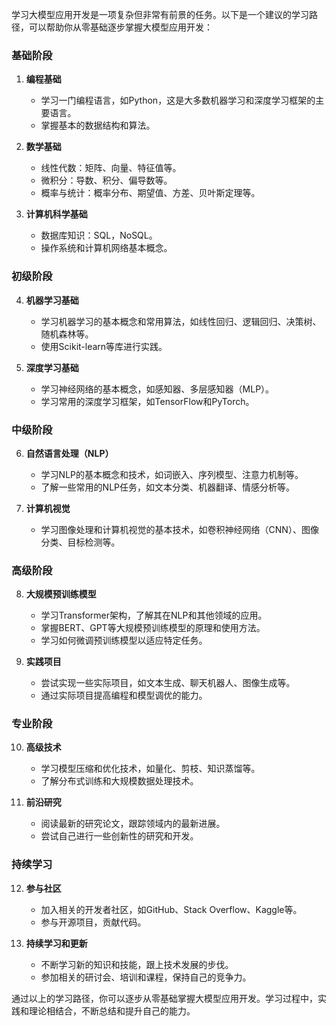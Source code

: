 学习大模型应用开发是一项复杂但非常有前景的任务。以下是一个建议的学习路径，可以帮助你从零基础逐步掌握大模型应用开发：

### 基础阶段
1. **编程基础**
    - 学习一门编程语言，如Python，这是大多数机器学习和深度学习框架的主要语言。
    - 掌握基本的数据结构和算法。

2. **数学基础**
    - 线性代数：矩阵、向量、特征值等。
    - 微积分：导数、积分、偏导数等。
    - 概率与统计：概率分布、期望值、方差、贝叶斯定理等。

3. **计算机科学基础**
    - 数据库知识：SQL，NoSQL。
    - 操作系统和计算机网络基本概念。

### 初级阶段
4. **机器学习基础**
    - 学习机器学习的基本概念和常用算法，如线性回归、逻辑回归、决策树、随机森林等。
    - 使用Scikit-learn等库进行实践。

5. **深度学习基础**
    - 学习神经网络的基本概念，如感知器、多层感知器（MLP）。
    - 学习常用的深度学习框架，如TensorFlow和PyTorch。

### 中级阶段
6. **自然语言处理（NLP）**
    - 学习NLP的基本概念和技术，如词嵌入、序列模型、注意力机制等。
    - 了解一些常用的NLP任务，如文本分类、机器翻译、情感分析等。

7. **计算机视觉**
    - 学习图像处理和计算机视觉的基本技术，如卷积神经网络（CNN）、图像分类、目标检测等。

### 高级阶段
8. **大规模预训练模型**
    - 学习Transformer架构，了解其在NLP和其他领域的应用。
    - 掌握BERT、GPT等大规模预训练模型的原理和使用方法。
    - 学习如何微调预训练模型以适应特定任务。

9. **实践项目**
    - 尝试实现一些实际项目，如文本生成、聊天机器人、图像生成等。
    - 通过实际项目提高编程和模型调优的能力。

### 专业阶段
10. **高级技术**
    - 学习模型压缩和优化技术，如量化、剪枝、知识蒸馏等。
    - 了解分布式训练和大规模数据处理技术。

11. **前沿研究**
    - 阅读最新的研究论文，跟踪领域内的最新进展。
    - 尝试自己进行一些创新性的研究和开发。

### 持续学习
12. **参与社区**
    - 加入相关的开发者社区，如GitHub、Stack Overflow、Kaggle等。
    - 参与开源项目，贡献代码。

13. **持续学习和更新**
    - 不断学习新的知识和技能，跟上技术发展的步伐。
    - 参加相关的研讨会、培训和课程，保持自己的竞争力。

通过以上的学习路径，你可以逐步从零基础掌握大模型应用开发。学习过程中，实践和理论相结合，不断总结和提升自己的能力。